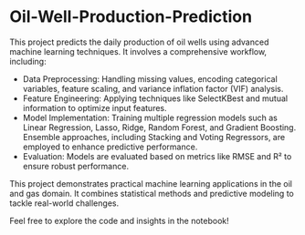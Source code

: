 # Oil-Well-Production-Prediction
This project predicts the daily production of oil wells using advanced machine learning techniques. It involves a comprehensive workflow, including:

* Data Preprocessing: Handling missing values, encoding categorical variables, feature scaling, and variance inflation factor (VIF) analysis.
* Feature Engineering: Applying techniques like SelectKBest and mutual information to optimize input features.
* Model Implementation: Training multiple regression models such as Linear Regression, Lasso, Ridge, Random Forest, and Gradient Boosting. Ensemble approaches, including Stacking and Voting Regressors, are employed to enhance predictive performance.
* Evaluation: Models are evaluated based on metrics like RMSE and R² to ensure robust performance.

This project demonstrates practical machine learning applications in the oil and gas domain. It combines statistical methods and predictive modeling to tackle real-world challenges.

Feel free to explore the code and insights in the notebook!
